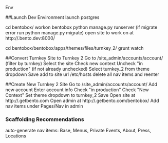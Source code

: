 Env

##Launch Dev Environment
launch postgres

cd bentobox/
workon bentobox
python manage.py runserver
(if migrate error run python manage.py migrate)
open site to work on at http://<site-name>.bento.dev:8000/

cd bentobox/bentobox/apps/themes/files/turnkey_2/
grunt watch

##Convert Turnkey Site to Turnkey 2
Go to /site_admin/accounts/account/ (filter by turnkey)
Select the site
Check new context
Uncheck "in production" (if not already unchecked)
Select turnkey_2 from theme dropdown
Save
add to site url /etc/hosts
delete all nav items and reenter

##Create New Turnkey 2 Site
Go to /site_admin/accounts/account/
Add new account
Enter account info
Check "in production"
Check "New Context"
Set theme dropdown to turnkey_2
Save
Open site at http://<site-name>.getbento.com
Open admin at http://<site-name>.getbento.com/bentobox/
Add nav items under Pages/Nav in admin

### Scaffolding Recommendations
auto-generate nav items:
Base, Menus, Private Events, About, Press, Locations